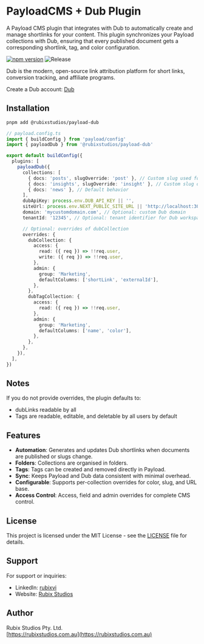 # PayloadCMS + Dub Plugin

A Payload CMS plugin that integrates with Dub to automatically create and manage shortlinks for your content.
This plugin synchronizes your Payload collections with Dub, ensuring that every published document gets a corresponding shortlink, tag, and color configuration.

[![npm version](https://img.shields.io/npm/v/@rubixstudios/payload-dub.svg)](https://www.npmjs.com/package/@rubixstudios/payload-dub)
![Release](https://github.com/rubix-studios-pty-ltd/payload-dub/actions/workflows/release.yml/badge.svg)

Dub is the modern, open-source link attribution platform for short links, conversion tracking, and affiliate programs.

Create a Dub account: [Dub](https://refer.dub.co/rubixstudios)

## Installation

```sh
pnpm add @rubixstudios/payload-dub
```

```typescript
// payload.config.ts
import { buildConfig } from 'payload/config'
import { payloadDub } from '@rubixstudios/payload-dub'

export default buildConfig({
  plugins: [
    payloadDub({
      collections: [
        { docs: 'posts', slugOverride: 'post' }, // Custom slug used for Dub folder and shortlinks
        { docs: 'insights', slugOverride: 'insight' }, // Custom slug only
        { docs: 'news' }, // Default behavior
      ],
      dubApiKey: process.env.DUB_API_KEY || '',
      siteUrl: process.env.NEXT_PUBLIC_SITE_URL || 'http://localhost:3000',
      domain: 'mycustomdomain.com', // Optional: custom Dub domain
      tenantId: '12345', // Optional: tenant identifier for Dub workspace

      // Optional: overrides of dubCollection
      overrides: {
        dubCollection: {
          access: {
            read: ({ req }) => !!req.user,
            write: ({ req }) => !!req.user,
          },
          admin: {
            group: 'Marketing',
            defaultColumns: ['shortLink', 'externalId'],
          },
        },
        dubTagCollection: {
          access: {
            read: ({ req }) => !!req.user,
          },
          admin: {
            group: 'Marketing',
            defaultColumns: ['name', 'color'],
          },
        },
      },
    }),
  ],
})
```

## Notes

If you do not provide overrides, the plugin defaults to:

- dubLinks readable by all
- Tags are readable, editable, and deletable by all users by default

## Features

- **Automation**: Generates and updates Dub shortlinks when documents are published or slugs change.
- **Folders**: Collections are organised in folders.
- **Tags**: Tags can be created and removed directly in Payload.
- **Sync**: Keeps Payload and Dub data consistent with minimal overhead.
- **Configurable**: Supports per-collection overrides for color, slug, and URL base.
- **Access Control**: Access, field and admin overrides for complete CMS control.

## License

This project is licensed under the MIT License - see the [LICENSE](LICENSE) file for details.

## Support

For support or inquiries:

- LinkedIn: [rubixvi](https://www.linkedin.com/in/rubixvi/)
- Website: [Rubix Studios](https://rubixstudios.com.au)

## Author

Rubix Studios Pty. Ltd.  
[https://rubixstudios.com.au](https://rubixstudios.com.au)
